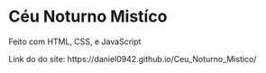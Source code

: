 <h1>Céu Noturno Mistíco</h1>
<p>Feito com HTML, CSS, e JavaScript</p>
Link do do site: https://daniel0942.github.io/Ceu_Noturno_Mistico/
